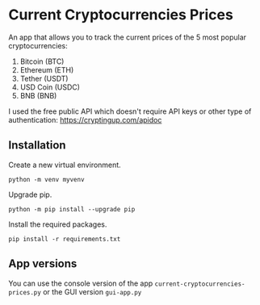 # Current Cryptocurrencies Prices

An app that allows you to track the current prices of the 5 most popular cryptocurrencies:

1. Bitcoin (BTC)
2. Ethereum (ETH)
3. Tether (USDT)
4. USD Coin (USDC)
5. BNB (BNB)

I used the free public API which doesn't require API keys or other type of authentication:
https://cryptingup.com/apidoc

## Installation

Create a new virtual environment.
```
python -m venv myvenv
```
Upgrade pip.
```
python -m pip install --upgrade pip
```
Install the required packages.
```
pip install -r requirements.txt
```

## App versions

You can use the console version of the app `current-cryptocurrencies-prices.py` or the GUI version `gui-app.py`

